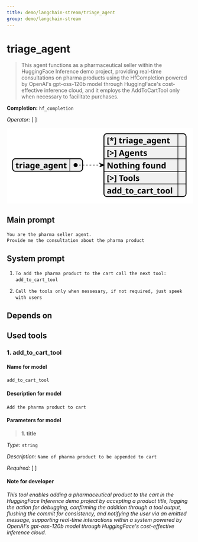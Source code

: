 ```yaml
---
title: demo/langchain-stream/triage_agent
group: demo/langchain-stream
---
```


# triage_agent

> This agent functions as a pharmaceutical seller within the HuggingFace Inference demo project, providing real-time consultations on pharma products using the HfCompletion powered by OpenAI's gpt-oss-120b model through HuggingFace's cost-effective inference cloud, and it employs the AddToCartTool only when necessary to facilitate purchases.

**Completion:** `hf_completion`

*Operator:* [ ]


![schema](../image/agent_schema_triage_agent.svg)

## Main prompt

```
You are the pharma seller agent.
Provide me the consultation about the pharma product
```

## System prompt

1. `To add the pharma product to the cart call the next tool: add_to_cart_tool`

2. `Call the tools only when nessesary, if not required, just speek with users`

## Depends on

## Used tools

### 1. add_to_cart_tool

#### Name for model

`add_to_cart_tool`

#### Description for model

`Add the pharma product to cart`

#### Parameters for model

> **1. title**

*Type:* `string`

*Description:* `Name of pharma product to be appended to cart`

*Required:* [ ]

#### Note for developer

*This tool enables adding a pharmaceutical product to the cart in the HuggingFace Inference demo project by accepting a product title, logging the action for debugging, confirming the addition through a tool output, flushing the commit for consistency, and notifying the user via an emitted message, supporting real-time interactions within a system powered by OpenAI's gpt-oss-120b model through HuggingFace's cost-effective inference cloud.*
